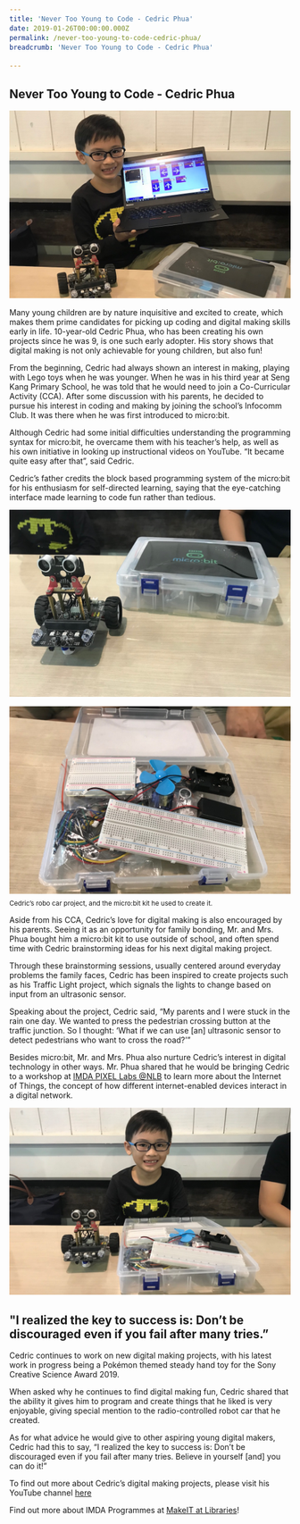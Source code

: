 ```yaml
---
title: 'Never Too Young to Code - Cedric Phua'
date: 2019-01-26T00:00:00.000Z
permalink: /never-too-young-to-code-cedric-phua/
breadcrumb: 'Never Too Young to Code - Cedric Phua'

---
```



## Never Too Young to Code - Cedric Phua

![never-too-young-to-code-cedric-phua](/images/stories/features/never-too-young-to-code-cedric-phua/never-too-young-to-code-cedric-phua1.jpg) 

Many young children are by nature inquisitive and excited to create, which makes them prime candidates for picking up coding and digital making skills early in life. 10-year-old Cedric Phua, who has been creating his own projects since he was 9, is one such early adopter. His story shows that digital making is not only achievable for young children, but also fun!

 

From the beginning, Cedric had always shown an interest in making, playing with Lego toys when he was younger. When he was in his third year at Seng Kang Primary School, he was told that he would need to join a Co-Curricular Activity (CCA). After some discussion with his parents, he decided to pursue his interest in coding and making by joining the school’s Infocomm Club. It was there when he was first introduced to micro:bit.

 

Although Cedric had some initial difficulties understanding the programming syntax for micro:bit, he overcame them with his teacher’s help, as well as his own initiative in looking up instructional videos on YouTube. “It became quite easy after that”, said Cedric.

 

Cedric’s father credits the block based programming system of the micro:bit for his enthusiasm for self-directed learning, saying that the eye-catching interface made learning to code fun rather than tedious.

![never-too-young-to-code-cedric-phua](/images/stories/features/never-too-young-to-code-cedric-phua/never-too-young-to-code-cedric-phua2.jpg) 

![never-too-young-to-code-cedric-phua](/images/stories/features/never-too-young-to-code-cedric-phua/never-too-young-to-code-cedric-phua3.jpg) 
<sub>Cedric’s robo car project, and the micro:bit kit he used to create it.</sub>


Aside from his CCA, Cedric’s love for digital making is also encouraged by his parents. Seeing it as an opportunity for family bonding, Mr. and Mrs. Phua bought him a micro:bit kit to use outside of school, and often spend time with Cedric brainstorming ideas for his next digital making project.

 

Through these brainstorming sessions, usually centered around everyday problems the family faces, Cedric has been inspired to create projects such as his Traffic Light project, which signals the lights to change based on input from an ultrasonic sensor.

 

Speaking about the project, Cedric said, “My parents and I were stuck in the rain one day.  We wanted to press the pedestrian crossing button at the traffic junction. So I thought: ‘What if we can use [an] ultrasonic sensor to detect pedestrians who want to cross the road?’”

 

Besides micro:bit, Mr. and Mrs. Phua also nurture Cedric’s interest in digital technology in other ways. Mr. Phua shared that he would be bringing Cedric to a workshop at <a href="https://www.imda.gov.sg/community/consumer-education/digital-literacy-and-participation/labsnlb" target="_blank">IMDA PIXEL Labs @NLB</a> to learn more about the Internet of Things, the concept of how different internet-enabled devices interact in a digital network.

![never-too-young-to-code-cedric-phua](/images/stories/features/never-too-young-to-code-cedric-phua/never-too-young-to-code-cedric-phua4.jpg) 

## "I realized the key to success is: Don’t be discouraged even if you fail after many tries.”

Cedric continues to work on new digital making projects, with his latest work in progress being a Pokémon themed steady hand toy for the Sony Creative Science Award 2019.

 

When asked why he continues to find digital making fun, Cedric shared that the ability it gives him to program and create things that he liked is very enjoyable, giving special mention to the radio-controlled robot car that he created.

 

As for what advice he would give to other aspiring young digital makers, Cedric had this to say, “I realized the key to success is: Don’t be discouraged even if you fail after many tries. Believe in yourself [and] you can do it!”

 
 
To find out more about Cedric’s digital making projects, please visit his YouTube channel <a href="https://www.youtube.com/watch?v=DjGUEKkP44Y&list=PL_vLP6-nxNrMwhn11R2TP7vhADghNEAC4" target="_blank">here</a> 

Find out more about IMDA Programmes at [MakeIT at Libraries](/in-community/makeit-at-libraries/)!
